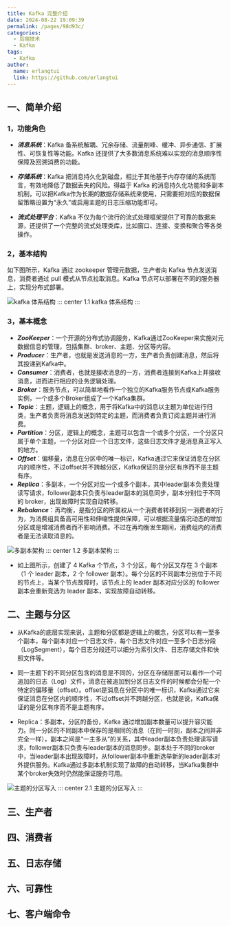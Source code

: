 ```yaml
---
title: Kafka 完整介绍
date: 2024-08-22 19:09:39
permalink: /pages/98d93c/
categories:
  - 后端技术
  - Kafka
tags:
  - Kafka
author: 
  name: erlangtui
  link: https://github.com/erlangtui
---
```


## 一、简单介绍
### 1，功能角色
* ***消息系统***：Kafka 备系统解耦、冗余存储、流量削峰、缓冲、异步通信、扩展性、可恢复性等功能。Kafka 还提供了大多数消息系统难以实现的消息顺序性保障及回溯消费的功能。

* ***存储系统***：Kafka 把消息持久化到磁盘，相比于其他基于内存存储的系统而言，有效地降低了数据丢失的风险。得益于 Kafka 的消息持久化功能和多副本机制，可以把Kafka作为长期的数据存储系统来使用，只需要把对应的数据保留策略设置为“永久”或启用主题的日志压缩功能即可。

* ***流式处理平台***：Kafka 不仅为每个流行的流式处理框架提供了可靠的数据来源，还提供了一个完整的流式处理类库，比如窗口、连接、变换和聚合等各类操作。

### 2，基本结构

如下图所示，Kafka 通过 zookeeper 管理元数据，生产者向 Kafka 节点发送消息，消费者通过 pull 模式从节点拉取消息。Kafka 节点可以部署在不同的服务器上，实现分布式部署。

![kafka 体系结构](https://cdn.jsdelivr.net/gh/erlangtui/img-bed@master/kafka/image.21z682zcqu9s.webp)
::: center
1.1 kafka 体系结构
:::

### 3，基本概念
* ***ZooKeeper***：一个开源的分布式协调服务，Kafka通过ZooKeeper来实施对元数据信息的管理，包括集群、broker、主题、分区等内容。
* ***Producer***：生产者，也就是发送消息的一方，生产者负责创建消息，然后将其投递到Kafka中。
* ***Consumer***：消费者，也就是接收消息的一方，消费者连接到Kafka上并接收消息，进而进行相应的业务逻辑处理。
* ***Broker***：服务节点，可以简单地看作一个独立的Kafka服务节点或Kafka服务实例，一个或多个Broker组成了一个Kafka集群。
* ***Topic***：主题，逻辑上的概念，用于将Kafka中的消息以主题为单位进行归类，生产者负责将消息发送到特定的主题，而消费者负责订阅主题并进行消费。
* ***Partition***：分区，逻辑上的概念，主题可以包含一个或多个分区，一个分区只属于单个主题，一个分区对应一个日志文件，这些日志文件才是消息真正写入的地方。
* ***Offset***：偏移量，消息在分区中的唯一标识，Kafka通过它来保证消息在分区内的顺序性，不过offset并不跨越分区，Kafka保证的是分区有序而不是主题有序。
* ***Replica***：多副本，一个分区对应一个或多个副本，其中leader副本负责处理读写请求，follower副本只负责与leader副本的消息同步，副本分别位于不同的 broker，出现故障时实现自动转移。
* ***Rebalance***：再均衡，是指分区的所属权从一个消费者转移到另一消费者的行为，为消费组具备高可用性和伸缩性提供保障，可以根据流量情况动态的增加分区或是增减消费者而不影响消费。不过在再均衡发生期间，消费组内的消费者是无法读取消息的。

![多副本架构](https://cdn.jsdelivr.net/gh/erlangtui/img-bed@master/kafka/image.5z1jvw2jie80.webp)
::: center
1.2 多副本架构
:::

* 如上图所示，创建了 4 Kafka 个节点，3 个分区，每个分区又存在 3 个副本（1 个 leader 副本，2 个 follower 副本）。每个分区的不同副本分别位于不同的节点上，当某个节点故障时，该节点上的 leader 副本对应分区的 follower 副本会重新竞选为 leader 副本，实现故障自动转移。 

## 二、主题与分区

* 从Kafka的底层实现来说，主题和分区都是逻辑上的概念，分区可以有一至多个副本，每个副本对应一个日志文件，每个日志文件对应一至多个日志分段（LogSegment），每个日志分段还可以细分为索引文件、日志存储文件和快照文件等。


* 同一主题下的不同分区包含的消息是不同的，分区在存储层面可以看作一个可追加的日志（Log）文件，消息在被追加到分区日志文件的时候都会分配一个特定的偏移量（offset）。offset是消息在分区中的唯一标识，Kafka通过它来保证消息在分区内的顺序性，不过offset并不跨越分区，也就是说，Kafka保证的是分区有序而不是主题有序。


* Replica：多副本，分区的备份，Kafka 通过增加副本数量可以提升容灾能力。同一分区的不同副本中保存的是相同的消息（在同一时刻，副本之间并非完全一样），副本之间是“一主多从”的关系，其中leader副本负责处理读写请求，follower副本只负责与leader副本的消息同步。副本处于不同的broker中，当leader副本出现故障时，从follower副本中重新选举新的leader副本对外提供服务。Kafka通过多副本机制实现了故障的自动转移，当Kafka集群中某个broker失效时仍然能保证服务可用。

![主题的分区写入](https://cdn.jsdelivr.net/gh/erlangtui/img-bed@master/kafka/image.35jngjivnp40.webp)
::: center
2.1 主题的分区写入
:::

## 三、生产者

## 四、消费者

## 五、日志存储

## 六、可靠性

## 七、客户端命令
